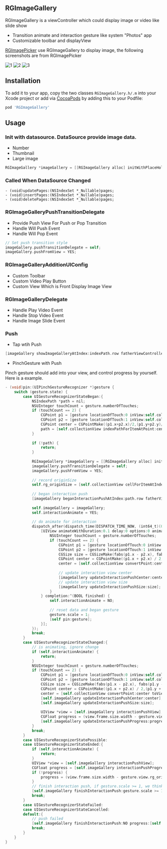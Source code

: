 
## RGImageGallery
RGImageGallery is a viewController which could display image or video like slide show

- Transition animate and interaction gesture like system "Photos" app
- Customizable toolbar and displayView

[RGImagePicker](https://github.com/RengeRenge/RGImagePicker) use RGImageGallery to display image, the following screenshots are from RGImagePicker

![1](https://user-images.githubusercontent.com/14158970/64589139-f2b63400-d3d6-11e9-9f8b-39c8efb510a4.gif)
![2](https://user-images.githubusercontent.com/14158970/64589143-f34eca80-d3d6-11e9-89ad-b731b70dd566.gif)
![3](https://user-images.githubusercontent.com/14158970/64589144-f34eca80-d3d6-11e9-9a5d-9f00c6907aee.gif)


## Installation
To add it to your app, copy the two classes `RGImageGallery.h/.m` into your Xcode project or add via [CocoaPods](http://cocoapods.org) by adding this to your Podfile:

```ruby
pod 'RGImageGallery'
```

## Usage

### Init with datasource. DataSource provide image data.
- Number
- Thumbnail
- Large image

```objective-c
RGImageGallery *imageGallery = [[RGImageGallery alloc] initWithPlaceHolder:self.loadFailedImage andDataSource:self];
```

### Called When DataSource Changed
```
- (void)updatePages:(NSIndexSet *_Nullable)pages;
- (void)insertPages:(NSIndexSet *_Nullable)pages;
- (void)deletePages:(NSIndexSet *_Nullable)pages;
```

### RGImageGalleryPushTransitionDelegate
- Provide Push View For Push or Pop Transition
- Handle Will Push Event
- Handle Will Pop Event

```objective-c
// Set push transition style
imageGallery.pushTransitionDelegate = self;
imageGallery.pushFromView = YES;
```


### RGImageGalleryAdditionUIConfig

- Custom Toolbar
- Custom Video Play Button
- Custom View Which is Front Display Image View


### RGImageGalleryDelegate
- Handle Play Video Event
- Handle Stop Video Event
- Handle Image Slide Event

### Push

- Tap wtih Push

```objective-c
[imageGallery showImageGalleryAtIndex:indexPath.row fatherViewController:self];
```

- PinchGesture with Push
 
Pinch gesture should add into your view, and control progress by yourself. Here is a example.

```objective-c
- (void)pin:(UIPinchGestureRecognizer *)gesture {
    switch (gesture.state) {
        case UIGestureRecognizerStateBegan:{
            NSIndexPath *path = nil;
            NSUInteger touchCount = gesture.numberOfTouches;
            if (touchCount == 2) {
                CGPoint p1 = [gesture locationOfTouch:0 inView:self.collectionView];
                CGPoint p2 = [gesture locationOfTouch:1 inView:self.collectionView];
                CGPoint center = CGPointMake((p1.x+p2.x)/2,(p1.y+p2.y)/2);
                path = [self.collectionView indexPathForItemAtPoint:center];
            }
            
            if (!path) {
                return;
            }
            
            RGImageGallery *imageGallery = [[RGImageGallery alloc] initWithPlaceHolder:self.loadFailedImage andDataSource:self];
            imageGallery.pushTransitionDelegate = self;
            imageGallery.pushFromView = YES;
            
            // record originSize
            self.rg_originSize = [self.collectionView cellForItemAtIndexPath:path].frame.size;
            
            // began interaction push
            [imageGallery beganInteractionPushAtIndex:path.row fatherViewController:self];
            
            self.imageGallery = imageGallery;
            self.interactionAnimate = YES;
            
            // do animate for interaction
            dispatch_after(dispatch_time(DISPATCH_TIME_NOW, (int64_t)(0.05 * NSEC_PER_SEC)), dispatch_get_main_queue(), ^{
                [UIView animateWithDuration:0.1 delay:0 options:0 animations:^{
                    NSUInteger touchCount = gesture.numberOfTouches;
                    if (touchCount == 2) {
                        CGPoint p1 = [gesture locationOfTouch:0 inView:self.collectionView];
                        CGPoint p2 = [gesture locationOfTouch:1 inView:self.collectionView];
                        CGSize size = CGSizeMake(fabs(p1.x - p2.x), fabs(p1.y - p2.y));
                        CGPoint center = CGPointMake((p1.x + p2.x) / 2,(p1.y + p2.y) / 2);
                        center = [self.collectionView convertPoint:center toView:self.view];
                        
                        // update interaction view center
                        [imageGallery updateInteractionPushCenter:center];
                        // update interaction view size
                        [imageGallery updateInteractionPushSize:size];
                    }
                } completion:^(BOOL finished) {
                    self.interactionAnimate = NO;
                    
                    // reset data and began gesture
                    gesture.scale = 1;
                    [self pin:gesture];
                }];
            });
            break;
        }
        case UIGestureRecognizerStateChanged:{
            // is animating, ignore change
            if (self.interactionAnimate) {
                return;
            }
            NSUInteger touchCount = gesture.numberOfTouches;
            if (touchCount == 2) {
                CGPoint p1 = [gesture locationOfTouch:0 inView:self.collectionView];
                CGPoint p2 = [gesture locationOfTouch:1 inView:self.collectionView];
                CGSize size = CGSizeMake(fabs(p1.x - p2.x), fabs(p1.y - p2.y));
                CGPoint center = CGPointMake((p1.x + p2.x) / 2,(p1.y + p2.y) / 2);
                center = [self.collectionView convertPoint:center toView:self.view];
                [self.imageGallery updateInteractionPushCenter:center];
                [self.imageGallery updateInteractionPushSize:size];
                
                UIView *view = [self.imageGallery interactionPushView];
                CGFloat progress = (view.frame.size.width - gesture.view.rg_originSize.width) / self.view.frame.size.width;
                [self.imageGallery updateInteractionPushProgress:progress];
            }
            break;
        }
        case UIGestureRecognizerStatePossible:
        case UIGestureRecognizerStateEnded:{
            if (self.interactionAnimate) {
                return;
            }
            UIView *view = [self.imageGallery interactionPushView];
            CGFloat progress = [self.imageGallery interactionPushProgress];
            if (!progress) {
                progress = (view.frame.size.width - gesture.view.rg_originSize.width) / self.view.frame.size.width;
            }
            // finish interaction push, if gesture.scale >= 1, we think push result is succeed
            [self.imageGallery finishInteractionPush:gesture.scale >= 1 progress:progress];
            break;
        }
        case UIGestureRecognizerStateFailed:
        case UIGestureRecognizerStateCancelled:
        default:{
            // push failed
            [self.imageGallery finishInteractionPush:NO progress:[self.imageGallery interactionPushProgress]];
            break;
        }
    }
}
```
